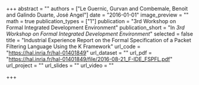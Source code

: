 +++
abstract = ""
authors = ["Le Guernic, Gurvan and Combemale, Benoit and Galindo Duarte, José Angel"]
date = "2016-01-01"
image_preview = ""
math = true
publication_types = ["1"]
publication = "3rd Workshop on Formal Integrated Development Environment"
publication_short = "In *3rd Workshop on Formal Integrated Development Environment*"
selected = false
title = "Industrial Experience Report on the Formal Specification of a Packet Filtering Language Using the K Framework"
url_code = "https://hal.inria.fr/hal-01401849"
url_dataset = ""
url_pdf = "https://hal.inria.fr/hal-01401849/file/2016-08-21_F-IDE_FSPFL.pdf"
url_project = ""
url_slides = ""
url_video = ""

+++
